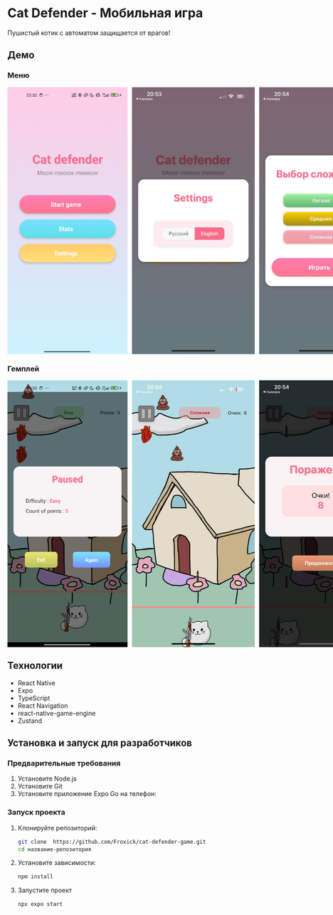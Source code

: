 # Cat Defender - Мобильная игра

Пушистый котик с автоматом защищается от врагов!
## Демо

### Меню
<div style="display: flex; gap: 10px;">
   <img src="assets/images/photo_6.jpg" width="300" height="600" alt="Скриншот главного экрана">
   <img src="assets/images/photo_1.jpg" width="300" height="600" alt="Скриншот главного экрана">
   <img src="assets/images/photo_2.jpg" width="300" height="600" alt="Скриншот главного экрана">
</div>

### Гемплей

<div style="display: flex; gap: 10px;">
   <img src="assets/images/photo_5.jpg" width="300" height="600" alt="Скриншот главного экрана">
   <img src="assets/images/photo_4.jpg" width="300" height="600" alt="Скриншот главного экрана">
   <img src="assets/images/photo_3.jpg" width="300" height="600" alt="Скриншот главного экрана">
</div>


## Технологии

- React Native
- Expo
- TypeScript
- React Navigation
- react-native-game-engine
- Zustand

## Установка и запуск для разработчиков

### Предварительные требования

1. Установите Node.js 
2. Установите Git
3. Установите приложение Expo Go на телефон:


### Запуск проекта  

1. Клонируйте репозиторий:
   ```bash
   git clone  https://github.com/Froxick/cat-defender-game.git
   cd название-репозитория
2. Установите зависимости:
    ```bash
    npm install
3. Запустите проект
    ```bash
    npx expo start
